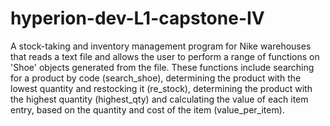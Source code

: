 # hyperion-dev-L1-capstone-IV
A stock-taking and inventory management program for Nike warehouses that reads a text file and allows the user to perform a range of functions on 'Shoe' objects generated from  the file. These functions include searching for a product by  code (search_shoe), determining the product with the lowest quantity and restocking it (re_stock), determining the product with the highest quantity (highest_qty) and calculating the  value of each item entry, based on the quantity and cost of the item (value_per_item).
